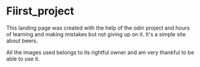 # Fiirst_project

This landing page was created with the help of the odin project and hours of learning and making mistakes but not giving up on it.
It's a simple site about beers.

All the images used belongs to its rightful owner and am very thankful to be able to use it.